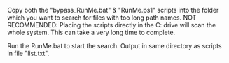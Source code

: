 Copy both the "bypass_RunMe.bat" & "RunMe.ps1" scripts into the folder which you want to search for files with too long path names.
NOT RECOMMENDED: Placing the scripts directly in the C: drive will scan the whole system. This can take a very long time to complete.

Run the RunMe.bat to start the search.
Output in same directory as scripts in file "list.txt".
